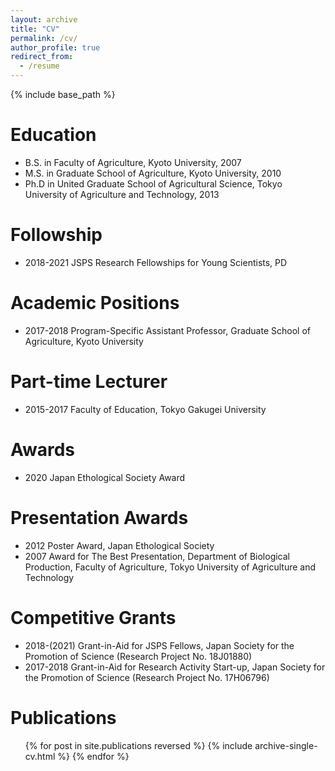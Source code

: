 ```yaml
---
layout: archive
title: "CV"
permalink: /cv/
author_profile: true
redirect_from:
  - /resume
---
```


{% include base_path %}

# Education
* B.S. in Faculty of Agriculture, Kyoto University, 2007  
* M.S. in Graduate School of Agriculture, Kyoto University, 2010  
* Ph.D in United Graduate School of Agricultural Science, Tokyo University of Agriculture and Technology, 2013  

# Followship
* 2018-2021     JSPS Research Fellowships for Young Scientists, PD  

# Academic Positions
* 2017-2018  Program-Specific Assistant Professor, Graduate School of Agriculture, Kyoto University  

# Part-time Lecturer
* 2015-2017     Faculty of Education, Tokyo Gakugei University  

# Awards
* 2020     Japan Ethological Society Award  

# Presentation Awards
* 2012     Poster Award, Japan Ethological Society  
* 2007     Award for The Best Presentation, Department of Biological Production, Faculty of Agriculture, Tokyo University of Agriculture and Technology  

# Competitive Grants
* 2018-(2021) Grant-in-Aid for JSPS Fellows, Japan Society for the Promotion of Science (Research Project No. 18J01880)  
* 2017-2018 Grant-in-Aid for Research Activity Start-up, Japan Society for the Promotion of Science (Research Project No. 17H06796)

# Publications
  <ul>{% for post in site.publications reversed %}
    {% include archive-single-cv.html %}
  {% endfor %}</ul>

